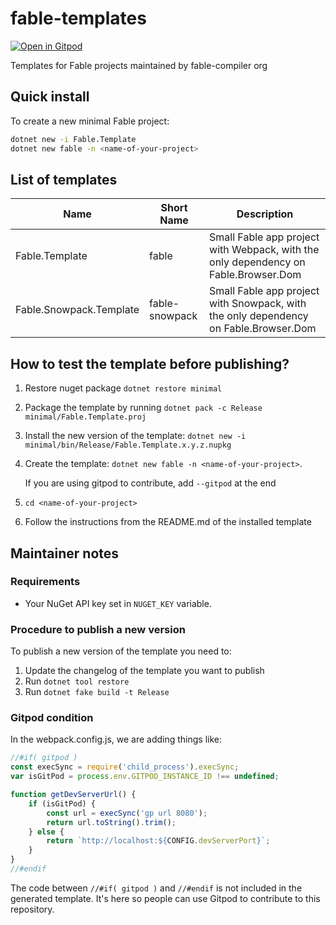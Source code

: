 # fable-templates

[![Open in Gitpod](https://gitpod.io/button/open-in-gitpod.svg)](https://gitpod.io/#https://github.com/fable-compiler/fable-templates/)

Templates for Fable projects maintained by fable-compiler org

## Quick install

To create a new minimal Fable project:
```sh
dotnet new -i Fable.Template
dotnet new fable -n <name-of-your-project>
```

## List of templates

| Name  | Short Name | Description  |
|---|---|---|
| Fable.Template | fable |  Small Fable app project with Webpack, with the only dependency on Fable.Browser.Dom |
| Fable.Snowpack.Template | fable-snowpack |  Small Fable app project with Snowpack, with the only dependency on Fable.Browser.Dom |

## How to test the template before publishing?

1. Restore nuget package `dotnet restore minimal`
2. Package the template by running `dotnet pack -c Release minimal/Fable.Template.proj`
3. Install the new version of the template: `dotnet new -i minimal/bin/Release/Fable.Template.x.y.z.nupkg`
4. Create the template: `dotnet new fable -n <name-of-your-project>`.

    If you are using gitpod to contribute, add `--gitpod` at the end

5. `cd <name-of-your-project>`
6. Follow the instructions from the README.md of the installed template

## Maintainer notes

### Requirements

- Your NuGet API key set in `NUGET_KEY` variable.

### Procedure to publish a new version

To publish a new version of the template you need to:

1. Update the changelog of the template you want to publish
2. Run `dotnet tool restore`
3. Run `dotnet fake build -t Release`

### Gitpod condition

In the webpack.config.js, we are adding things like:

```js
//#if( gitpod )
const execSync = require('child_process').execSync;
var isGitPod = process.env.GITPOD_INSTANCE_ID !== undefined;

function getDevServerUrl() {
    if (isGitPod) {
        const url = execSync('gp url 8080');
        return url.toString().trim();
    } else {
        return `http://localhost:${CONFIG.devServerPort}`;
    }
}
//#endif
```

The code between `//#if( gitpod )` and `//#endif` is not included in the generated template. It's here so people can use Gitpod to contribute to this repository.
